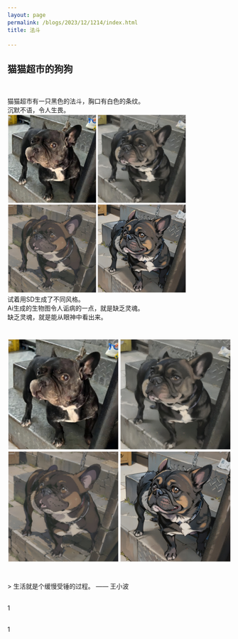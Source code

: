 ```yaml
---
layout: page
permalink: /blogs/2023/12/1214/index.html
title: 法斗 

---
```


## 猫猫超市的狗狗  
<br>

猫猫超市有一只黑色的法斗，胸口有白色的条纹。<br>
沉默不语，令人生畏。<br>
<img src = "/blogs/2023/12/法斗2.jpg" width="80%">
<br>
试着用SD生成了不同风格。
<br>
Ai生成的生物图令人诟病的一点，就是缺乏灵魂。
<br>
缺乏灵魂，就是能从眼神中看出来。
<br>

# ![插入图片说明](/blogs/2023/12/法斗2.jpg "这是图片的标题")
<br>
> 生活就是个缓慢受锤的过程。 —— 王小波

<br>1

<br>1
